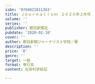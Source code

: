 ```yaml
---
isbn: '9784022811363'
title: Ｊｏｕｒｎａｌｉｓｍ　２０２０年２月号
volume: ''
series: ''
publisher: 朝日新聞社
pubdate: '2020-02-10'
cover: ''
author: 朝日新聞ジャーナリスト学校／著
description: ''
price: '0'
genre: ''
target: 一般
format: 単行本
content: 社会科学総記

---
```

